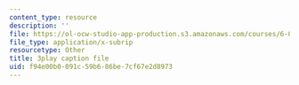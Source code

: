 ```yaml
---
content_type: resource
description: ''
file: https://ol-ocw-studio-app-production.s3.amazonaws.com/courses/6-042j-mathematics-for-computer-science-spring-2015/f94e00b0091c59b686be7cf67e2d8973_MX-mBxt6huU.vtt
file_type: application/x-subrip
resourcetype: Other
title: 3play caption file
uid: f94e00b0-091c-59b6-86be-7cf67e2d8973
---
```

